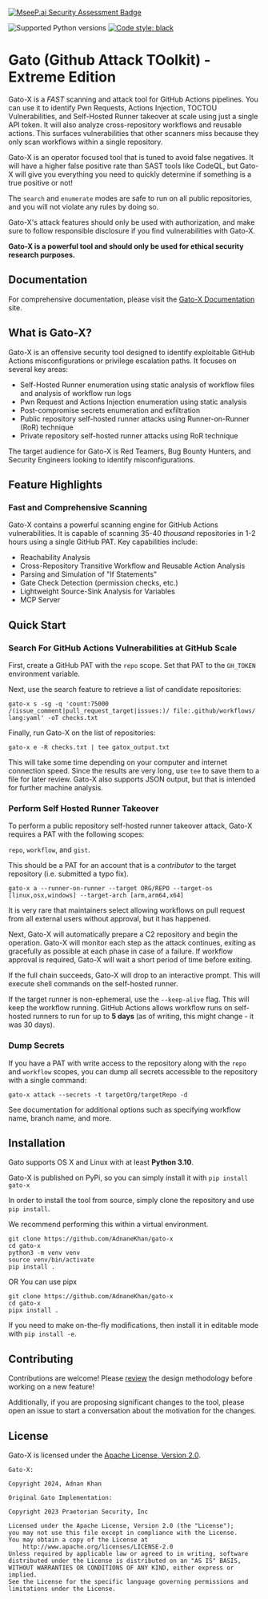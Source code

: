 [![MseeP.ai Security Assessment Badge](https://mseep.net/pr/adnanekhan-gato-x-badge.png)](https://mseep.ai/app/adnanekhan-gato-x)

![Supported Python versions](https://img.shields.io/badge/python-3.10+-blue.svg)
[![Code style: black](https://img.shields.io/badge/code%20style-black-000000.svg)](https://github.com/psf/black)

# Gato (Github Attack TOolkit) - Extreme Edition

Gato-X is a _FAST_ scanning and attack tool for GitHub Actions pipelines. You can use it to identify
Pwn Requests, Actions Injection, TOCTOU Vulnerabilities, and Self-Hosted Runner takeover at scale using just a single API token. It will also analyze cross-repository workflows and reusable actions. This surfaces vulnerabilities that other scanners miss because they only scan workflows within a single repository.

Gato-X is an operator focused tool that is tuned to avoid false negatives. It will have a higher false positive rate than SAST tools like CodeQL, but Gato-X will give you everything you need to quickly determine if something is a true positive or not!

The `search` and `enumerate` modes are safe to run on all public repositories, and
you will not violate any rules by doing so.

Gato-X's attack features should only be used with authorization, and make sure
to follow responsible disclosure if you find vulnerabilities with Gato-X.

**Gato-X is a powerful tool and should only be used for ethical security research purposes.**

## Documentation

For comprehensive documentation, please visit the [Gato-X Documentation](https://adnanekhan.github.io/gato-x/) site.

## What is Gato-X?

Gato-X is an offensive security tool designed to identify exploitable GitHub Actions misconfigurations or privilege escalation paths. It focuses on several key areas:

* Self-Hosted Runner enumeration using static analysis of workflow files and analysis of workflow run logs
* Pwn Request and Actions Injection enumeration using static analysis
* Post-compromise secrets enumeration and exfiltration
* Public repository self-hosted runner attacks using Runner-on-Runner (RoR) technique
* Private repository self-hosted runner attacks using RoR technique

The target audience for Gato-X is Red Teamers, Bug Bounty Hunters, and Security Engineers looking to identify misconfigurations.

## Feature Highlights

### Fast and Comprehensive Scanning

Gato-X contains a powerful scanning engine for GitHub Actions vulnerabilities. It is capable of scanning 35-40 *thousand* repositories in 1-2 hours using a single GitHub PAT. Key capabilities include:

* Reachability Analysis
* Cross-Repository Transitive Workflow and Reusable Action Analysis
* Parsing and Simulation of "If Statements"
* Gate Check Detection (permission checks, etc.)
* Lightweight Source-Sink Analysis for Variables
* MCP Server

## Quick Start

### Search For GitHub Actions Vulnerabilities at GitHub Scale

First, create a GitHub PAT with the `repo` scope. Set that PAT to the
`GH_TOKEN` environment variable.

Next, use the search feature to retrieve a list of candidate repositories:

```
gato-x s -sg -q 'count:75000 /(issue_comment|pull_request_target|issues:)/ file:.github/workflows/ lang:yaml' -oT checks.txt
```

Finally, run Gato-X on the list of repositories:

```
gato-x e -R checks.txt | tee gatox_output.txt
```

This will take some time depending on your computer and internet connection speed. Since the results are very long, use `tee` to save them to a file
for later review. Gato-X also supports JSON output, but that is intended for further machine analysis.

### Perform Self Hosted Runner Takeover

To perform a public repository self-hosted runner takeover attack, Gato-X requires a PAT with the following scopes:

`repo`, `workflow`, and `gist`.

This should be a PAT for an account that is a _contributor_ to the target repository (i.e. submitted a typo fix).

```
gato-x a --runner-on-runner --target ORG/REPO --target-os [linux,osx,windows] --target-arch [arm,arm64,x64]
```
It is very rare that maintainers select allowing workflows on pull request from all external users without approval,
but it has happened.

Next, Gato-X will automatically prepare a C2 repository and begin the operation. Gato-X will monitor each step
as the attack continues, exiting as gracefully as possible at each phase in case of a failure. If workflow approval
is required, Gato-X will wait a short period of time before exiting.

If the full chain succeeds, Gato-X will drop to an interactive prompt. This will execute shell commands on the
self-hosted runner.

If the target runner is non-ephemeral, use the `--keep-alive` flag. This will keep the workflow running. GitHub
Actions allows workflow runs on self-hosted runners to run for up to **5 days** (as of writing, this might change - it was 30 days).

### Dump Secrets

If you have a PAT with write access to the repository along with the `repo` and `workflow` scopes, you can dump all secrets accessible to the repository with a single command:

`gato-x attack --secrets -t targetOrg/targetRepo -d`

See documentation for additional options such as specifying workflow name, branch name, and more.

## Installation

Gato supports OS X and Linux with at least **Python 3.10**.

Gato-X is published on PyPi, so you can simply install it with `pip install gato-x`

In order to install the tool from source, simply clone the repository and use `pip install`. 

We recommend performing this within a virtual environment.

```
git clone https://github.com/AdnaneKhan/gato-x
cd gato-x
python3 -m venv venv
source venv/bin/activate
pip install .
```
OR You can use pipx
```
git clone https://github.com/AdnaneKhan/gato-x
cd gato-x
pipx install .
```

If you need to make on-the-fly modifications, then install it in editable mode with `pip install -e`.

## Contributing

Contributions are welcome! Please [review](https://adnanekhan.github.io/gato-x/contribution-guide/contributions/) the design methodology before working on a new feature!

Additionally, if you are proposing significant changes to the tool, please open an issue to start a conversation about the motivation for the changes.

## License

Gato-X is licensed under the [Apache License, Version 2.0](LICENSE).

```
Gato-X:

Copyright 2024, Adnan Khan

Original Gato Implementation:

Copyright 2023 Praetorian Security, Inc

Licensed under the Apache License, Version 2.0 (the "License");
you may not use this file except in compliance with the License.
You may obtain a copy of the License at
    http://www.apache.org/licenses/LICENSE-2.0
Unless required by applicable law or agreed to in writing, software
distributed under the License is distributed on an "AS IS" BASIS,
WITHOUT WARRANTIES OR CONDITIONS OF ANY KIND, either express or implied.
See the License for the specific language governing permissions and
limitations under the License.
```

